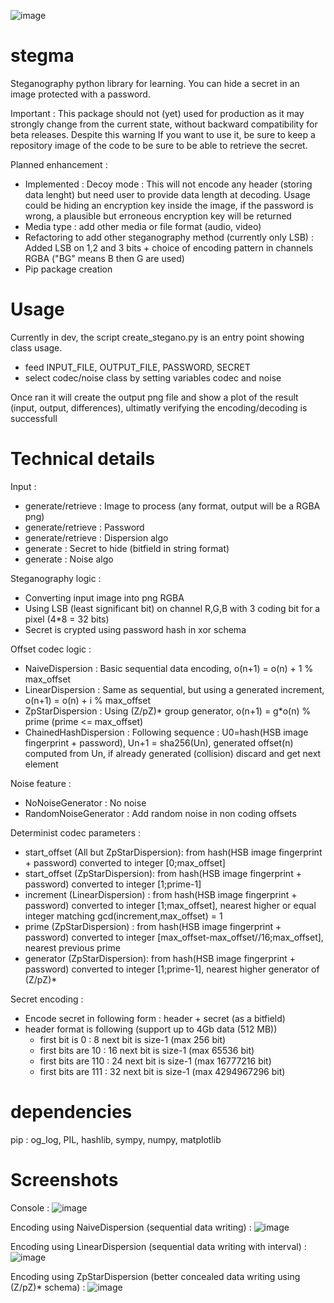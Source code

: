 ![image](https://github.com/user-attachments/assets/b841c32b-bcc7-4f6a-a5fd-2b73c75cae22)

# stegma

Steganography python library for learning.
You can hide a secret in an image protected with a password.

Important : This package should not (yet) used for production as it may strongly change from the current state, without backward compatibility for beta releases. Despite this warning If you want to use it, be sure to keep a repository image of the code to be sure to be able to retrieve the secret.

Planned enhancement :
- Implemented : Decoy mode : This will not encode any header (storing data lenght) but need user to provide data length at decoding. Usage could be hiding an encryption key inside the image, if the password is wrong, a plausible but erroneous encryption key will be returned
- Media type : add other media or file format (audio, video)
- Refactoring to add other steganography method (currently only LSB) : Added LSB on 1,2 and 3 bits + choice of encoding pattern in channels RGBA ("BG" means B then G are used)
- Pip package creation

# Usage

Currently in dev, the script create_stegano.py is an entry point showing class usage.
- feed INPUT_FILE, OUTPUT_FILE, PASSWORD, SECRET
- select codec/noise class by setting variables codec and noise

Once ran it will create the output png file and show a plot of the result (input, output, differences), ultimatly verifying the encoding/decoding is successfull

# Technical details

Input :

- generate/retrieve : Image to process (any format, output will be a RGBA png)
- generate/retrieve : Password
- generate/retrieve : Dispersion algo
- generate : Secret to hide (bitfield in string format)
- generate : Noise algo

Steganography logic :

- Converting input image into png RGBA 
- Using LSB (least significant bit) on channel R,G,B with 3 coding bit for a pixel (4*8 = 32 bits)
- Secret is crypted using password hash in xor schema

Offset codec logic :

- NaiveDispersion : Basic sequential data encoding, o(n+1) = o(n) + 1 % max_offset
- LinearDispersion : Same as sequential, but using a generated increment, o(n+1) = o(n) + i % max_offset  
- ZpStarDispersion : Using (Z/pZ)* group generator, o(n+1) = g*o(n) % prime   (prime <= max_offset)
- ChainedHashDispersion : Following sequence : U0=hash(HSB image fingerprint + password), Un+1 = sha256(Un), generated offset(n) computed from Un, if already generated (collision) discard and get next element  

Noise feature :

- NoNoiseGenerator : No noise
- RandomNoiseGenerator : Add random noise in non coding offsets

Determinist codec parameters :

- start_offset (All but ZpStarDispersion): from hash(HSB image fingerprint + password) converted to integer [0;max_offset] 
- start_offset (ZpStarDispersion): from hash(HSB image fingerprint + password) converted to integer [1;prime-1] 
- increment (LinearDispersion) : from hash(HSB image fingerprint + password) converted to integer [1;max_offset], nearest higher or equal integer matching gcd(increment,max_offset) = 1
- prime (ZpStarDispersion) : from hash(HSB image fingerprint + password) converted to integer [max_offset-max_offset//16;max_offset], nearest previous prime
- generator (ZpStarDispersion): from hash(HSB image fingerprint + password) converted to integer [1;prime-1], nearest higher generator of (Z/pZ)*

Secret encoding :

- Encode secret in following form : header + secret (as a bitfield)
- header format is following (support up to 4Gb data (512 MB))
    - first bit is 0 : 8 next bit is size-1 (max 256 bit)
    - first bits are 10 : 16 next bit is size-1 (max 65536 bit)
    - first bits are 110 : 24 next bit is size-1 (max 16777216 bit)
    - first bits are 111 : 32 next bit is size-1 (max 4294967296 bit)

# dependencies

pip : og_log, PIL, hashlib, sympy, numpy, matplotlib

# Screenshots

Console :
![image](https://github.com/user-attachments/assets/e87ee26d-3833-4828-bff7-e4304dbe3e53)

Encoding using NaiveDispersion (sequential data writing) :
![image](https://github.com/user-attachments/assets/bd64a81d-5814-4a0e-a8c4-ae1e33ccbf95)

Encoding using LinearDispersion (sequential data writing with interval) :
![image](https://github.com/user-attachments/assets/b62628da-d5e6-4ff8-b76a-3b3119179bc4)

Encoding using ZpStarDispersion (better concealed data writing using (Z/pZ)* schema) :
![image](https://github.com/user-attachments/assets/e448f795-d32c-42e1-8d11-334303abfc8b)

